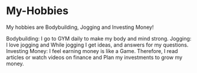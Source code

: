 # My-Hobbies

My hobbies are Bodybuilding, Jogging and Investing Money!

Bodybuilding: I go to GYM daily to make my body and mind strong.
Jogging: I love jogging and While jogging I get ideas, and answers for my questions.
Investing Money: I feel earning money is like a Game. Therefore, I read articles or watch videos on finance and Plan my investments to grow my money.
